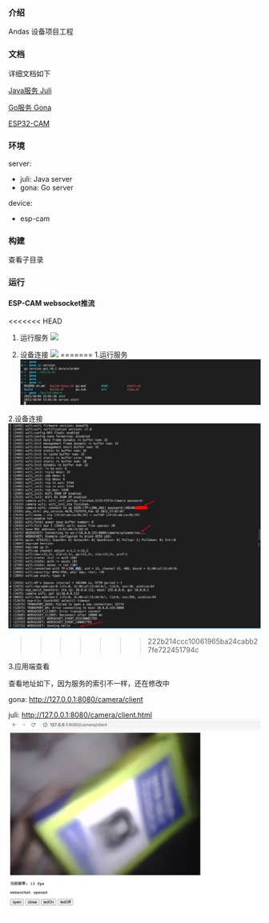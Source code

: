 <!--
 * @Author: Vitcou
 * @Date: 2022-07-21 01:47:54
 * @Description: 
-->
### 介绍
Andas 设备项目工程

### 文档

详细文档如下

[Java服务 Juli](./server/juli/README-zh.md)

[Go服务 Gona](./server/gona/README-zh.md)

[ESP32-CAM](./device/esp32-cam/README-zh.md)

### 环境
server: 
+ juli: Java server
+ gona: Go server

device:
+ esp-cam
  
### 构建

查看子目录

### 运行
#### ESP-CAM websocket推流
<<<<<<< HEAD
1. 运行服务
![](assets/2022-10-04-22-17-07.png)

2. 设备连接
![](assets/2022-10-04-23-06-41.png)
=======
1.运行服务
![](.assets/2022-10-04-22-17-07.png)

2.设备连接
![](.assets/2022-10-04-23-06-41.png)
>>>>>>> 222b214ccc10061965ba24cabb27fe722451794c

3.应用端查看

查看地址如下，因为服务的索引不一样，还在修改中 

gona: http://127.0.0.1:8080/camera/client

juli: http://127.0.0.1:8080/camera/client.html
![](.assets/2022-10-04-23-10-54.png)
